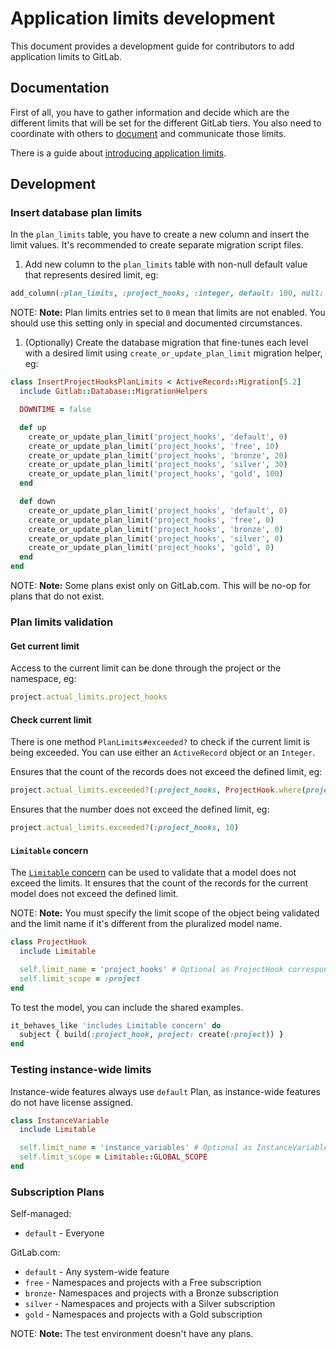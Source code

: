 # Application limits development

This document provides a development guide for contributors to add application
limits to GitLab.

## Documentation

First of all, you have to gather information and decide which are the different
limits that will be set for the different GitLab tiers. You also need to
coordinate with others to [document](../administration/instance_limits.md)
and communicate those limits.

There is a guide about [introducing application
limits](https://about.gitlab.com/handbook/product/product-management/process/index.html#introducing-application-limits).

## Development

### Insert database plan limits

In the `plan_limits` table, you have to create a new column and insert the
limit values. It's recommended to create separate migration script files.

1. Add new column to the `plan_limits` table with non-null default value
   that represents desired limit, eg:

  ```ruby
  add_column(:plan_limits, :project_hooks, :integer, default: 100, null: false)
  ```

  NOTE: **Note:** Plan limits entries set to `0` mean that limits are not
  enabled. You should use this setting only in special and documented circumstances.

1. (Optionally) Create the database migration that fine-tunes each level with
    a desired limit using `create_or_update_plan_limit` migration helper, eg:

  ```ruby
  class InsertProjectHooksPlanLimits < ActiveRecord::Migration[5.2]
    include Gitlab::Database::MigrationHelpers

    DOWNTIME = false

    def up
      create_or_update_plan_limit('project_hooks', 'default', 0)
      create_or_update_plan_limit('project_hooks', 'free', 10)
      create_or_update_plan_limit('project_hooks', 'bronze', 20)
      create_or_update_plan_limit('project_hooks', 'silver', 30)
      create_or_update_plan_limit('project_hooks', 'gold', 100)
    end

    def down
      create_or_update_plan_limit('project_hooks', 'default', 0)
      create_or_update_plan_limit('project_hooks', 'free', 0)
      create_or_update_plan_limit('project_hooks', 'bronze', 0)
      create_or_update_plan_limit('project_hooks', 'silver', 0)
      create_or_update_plan_limit('project_hooks', 'gold', 0)
    end
  end
  ```

NOTE: **Note:** Some plans exist only on GitLab.com. This will be no-op
for plans that do not exist.

### Plan limits validation

#### Get current limit

Access to the current limit can be done through the project or the namespace,
eg:

```ruby
project.actual_limits.project_hooks
```

#### Check current limit

There is one method `PlanLimits#exceeded?` to check if the current limit is
being exceeded. You can use either an `ActiveRecord` object or an `Integer`.

Ensures that the count of the records does not exceed the defined limit, eg:

```ruby
project.actual_limits.exceeded?(:project_hooks, ProjectHook.where(project: project))
```

Ensures that the number does not exceed the defined limit, eg:

```ruby
project.actual_limits.exceeded?(:project_hooks, 10)
```

#### `Limitable` concern

The [`Limitable` concern](https://gitlab.com/gitlab-org/gitlab/blob/master/app/models/concerns/limitable.rb)
can be used to validate that a model does not exceed the limits. It ensures
that the count of the records for the current model does not exceed the defined
limit.

NOTE: **Note:** You must specify the limit scope of the object being validated
and the limit name if it's different from the pluralized model name.

```ruby
class ProjectHook
  include Limitable

  self.limit_name = 'project_hooks' # Optional as ProjectHook corresponds with project_hooks
  self.limit_scope = :project
end
```

To test the model, you can include the shared examples.

```ruby
it_behaves_like 'includes Limitable concern' do
  subject { build(:project_hook, project: create(:project)) }
end
```

### Testing instance-wide limits

Instance-wide features always use `default` Plan, as instance-wide features
do not have license assigned.

```ruby
class InstanceVariable
  include Limitable

  self.limit_name = 'instance_variables' # Optional as InstanceVariable corresponds with instance_variables
  self.limit_scope = Limitable::GLOBAL_SCOPE
end
```

### Subscription Plans

Self-managed:

- `default` - Everyone

GitLab.com:

- `default` - Any system-wide feature
- `free` - Namespaces and projects with a Free subscription
- `bronze`- Namespaces and projects with a Bronze subscription
- `silver` - Namespaces and projects with a Silver subscription
- `gold` - Namespaces and projects with a Gold subscription

NOTE: **Note:** The test environment doesn't have any plans.
